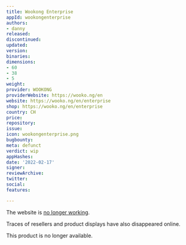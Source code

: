 ```yaml
---
title: Wookong Enterprise
appId: wookongenterprise
authors:
- danny
released: 
discontinued: 
updated: 
version: 
binaries: 
dimensions:
- 60
- 38
- 5
weight: 
provider: WOOKONG
providerWebsite: https://wooko.ng/en
website: https://wooko.ng/en/enterprise
shop: https://wooko.ng/en/enterprise
country: CH
price: 
repository: 
issue: 
icon: wookongenterprise.png
bugbounty: 
meta: defunct
verdict: wip
appHashes: 
date: '2022-02-17'
signer: 
reviewArchive: 
twitter: 
social: 
features: 

---
```


The website is [no longer working](https://twitter.com/BitcoinWalletz/status/1477479861031616517).

Traces of resellers and product displays have also disappeared online. 

This product is no longer available.